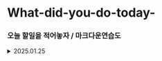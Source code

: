 # What-did-you-do-today-
### 오늘 할일을 적어놓자 / 마크다운연습도

<details>
<summary>2025.01.25</summary>
<div markdown="1">
- 코드잇 react-data-다루기 수강
- 솔로트립 인턴 react-dnd 적용하기
</div>
</details>
